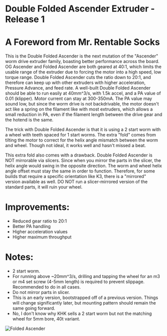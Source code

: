 # Double Folded Ascender Extruder - Release 1

# A Foreword from Mr. Rentable Socks

This is the Double Folded Ascender is the next mutation of the "Ascender" worm drive extruder family, boasting better performance across the board. OG Ascender and Folded Ascender are both geared at 40:1, which limits the usable range of the extruder due to forcing the motor into a high speed, low torque range. Double Folded Ascender cuts the ratio down to 20:1, and therefore can keep up with other extruders with higher acceleration, Pressure Advance, and feed rate. A well-built Double Folded Ascender should be able to run easily at 40mm^3/s, with 1.5k accel, and a PA value of 0.01 (klipper). Motor current can stay at 300-350mA. The PA value may sound low, but since the worm drive is not backdrivable, the motor doesn't act like a spring on the filament like with most extruders, which allows a small reduction in PA, even if the filament length between the drive gear and the hotend is the same.

The trick with Double Folded Ascender is that it is using a 2 start worm with a wheel with teeth spaced for 1 start worms. The extra "fold" comes from tilting the motor to correct for the helix angle mismatch between the worm and wheel.  Though not ideal, it works well and hasn't missed a beat.

This extra fold also comes with a drawback.  Double Folded Ascender is NOT mirrorable via slicers. Since when you mirror the parts in the slicer, the helix angle would swing in the opposite direction. The worm and wheel helix angle offset must stay the same in order to function. Therefore, for some builds that require a specific orientation like K3, there is a "mirrored" version available as well. DO NOT run a slicer-mirrored version of the standard parts, it will ruin your wheel.

# Improvements:
 - Reduced gear ratio to 20:1
 - Better PA handling
 - Higher acceleration values
 - Higher maximum throughput

# Notes:
 - 2 start worm.
 - For running above ~20mm^3/s, drilling and tapping the wheel for an m3 or m4 set screw (4-5mm length) is required to prevent slippage. Recommended to do in all cases.
 - Do not mirror parts in slicer.
 - This is an early version, bootstrapped off of a previous version.  Things will change significantly later, but mounting pattern should remain the same going forward.
 - No, I don't know why KHK sells a 2 start worm but not the matching wheel for 5mm bore, 40t variant.

![Folded Ascender](Images/double_folded_ascender.png)
